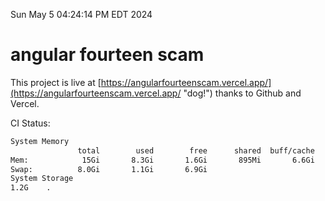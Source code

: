 Sun May  5 04:24:14 PM EDT 2024

# angular fourteen scam


This project is live at [https://angularfourteenscam.vercel.app/](https://angularfourteenscam.vercel.app/ "dog!") thanks to Github and Vercel.

CI Status: 

```bash
System Memory
               total        used        free      shared  buff/cache   available
Mem:            15Gi       8.3Gi       1.6Gi       895Mi       6.6Gi       7.0Gi
Swap:          8.0Gi       1.1Gi       6.9Gi
System Storage
1.2G	.
```
